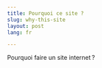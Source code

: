 ```yaml
---
title: Pourquoi ce site ?
slug: why-this-site
layout: post
lang: fr

---
```


Pourquoi faire un site internet ?


